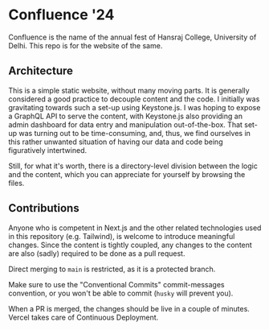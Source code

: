 # Confluence '24

Confluence is the name of the annual fest of Hansraj College, University of Delhi.
This repo is for the website of the same.

## Architecture

This is a simple static website, without many moving parts. It is generally considered a good practice to decouple content and the code. I initially was gravitating towards such a set-up using Keystone.js. I was hoping to expose a GraphQL API to serve the content, with Keystone.js also providing an admin dashboard for data entry and manipulation out-of-the-box. That set-up was turning out to be time-consuming, and, thus, we find ourselves in this rather unwanted situation of having our data and code being figuratively intertwined.

Still, for what it's worth, there is a directory-level division between the logic and the content, which you can appreciate for yourself by browsing the files.

## Contributions

Anyone who is competent in Next.js and the other related technologies used in this repository (e.g. Tailwind), is welcome to introduce meaningful changes. Since the content is tightly coupled, any changes to the content are also (sadly) required to be done as a pull request.

Direct merging to `main` is restricted, as it is a protected branch.

Make sure to use the "Conventional Commits" commit-messages convention, or you won't be able to commit (`husky` will prevent you).

When a PR is merged, the changes should be live in a couple of minutes. Vercel takes care of Continuous Deployment.

